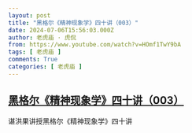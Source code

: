 ```yaml
---
layout: post
title: "黑格尔《精神现象学》四十讲（003）"
date: 2024-07-06T15:56:03.000Z
author: 老虎庙 · 虎侃
from: https://www.youtube.com/watch?v=HOmf1TwY9bA
tags: [ 老虎庙 ]
comments: True
categories: [ 老虎庙 ]
---
```

<!--1720281363000-->
[黑格尔《精神现象学》四十讲（003）](https://www.youtube.com/watch?v=HOmf1TwY9bA)
------

<div>
谌洪果讲授黑格尔《精神现象学》四十讲
</div>
